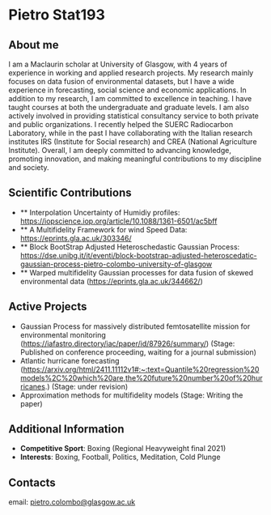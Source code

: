 # Pietro Stat193

## About me

I am a Maclaurin scholar at University of Glasgow, with 4 years of experience in working and applied research projects.  My research mainly focuses on data fusion of environmental datasets, but I have a wide experience in forecasting, social science and economic  applications. In addition to my research, I am committed to excellence in teaching. I have taught courses at both the undergraduate and graduate levels. I am also actively involved in providing statistical consultancy service to both private and public organizations. I recently helped the SUERC Radiocarbon Laboratory, while in the past I have collaborating with the Italian research institutes IRS (Institute for Social research) and CREA (National Agriculture Institute). 
Overall, I am deeply committed to advancing knowledge, promoting innovation, and making meaningful contributions to my discipline and society.

## Scientific Contributions
- ** Interpolation Uncertainty of Humidiy profiles: https://iopscience.iop.org/article/10.1088/1361-6501/ac5bff
- ** A Multifidelity Framework for wind Speed Data: https://eprints.gla.ac.uk/303346/
- ** Block BootStrap Adjusted Heteroschedastic Gaussian Process: https://dse.unibg.it/it/eventi/block-bootstrap-adjusted-heteroscedatic-gaussian-process-pietro-colombo-university-of-glasgow
- ** Warped multifidelity Gaussian processes for data fusion of skewed environmental data (https://eprints.gla.ac.uk/344662/) 
## Active Projects
- Gaussian Process for massively distributed femtosatellite mission for environmental monitoring (https://iafastro.directory/iac/paper/id/87926/summary/) (Stage: Published on conference proceeding, waiting for a journal submission)
- Atlantic hurricane forecasting  (https://arxiv.org/html/2411.11112v1#:~:text=Quantile%20regression%20models%2C%20which%20are,the%20future%20number%20of%20hurricanes.) (Stage: under revision)
- Approximation methods for multifidelity models (Stage: Writing the paper)
## Additional Information

- **Competitive Sport**: Boxing (Regional Heavyweight final 2021)
- **Interests**: Boxing, Football, Politics, Meditation, Cold Plunge


## Contacts
  
  email: pietro.colombo@glasgow.ac.uk
  

